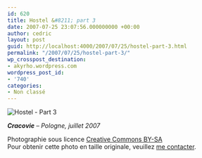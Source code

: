 ```yaml
---
id: 620
title: Hostel &#8211; part 3
date: 2007-07-25 23:07:56.000000000 +00:00
author: cedric
layout: post
guid: http://localhost:4000/2007/07/25/hostel-part-3.html
permalink: "/2007/07/25/hostel-part-3/"
wp_crosspost_destination:
- akyrho.wordpress.com
wordpress_post_id:
- '740'
categories:
- Non classé
---
```

![Hostel - Part 3](/images/2007/10/450x-03-cracovie-20070705-50.JPG)

_**Cracovie** &#8211; Pologne, juillet 2007_

Photographie sous licence [Creative Commons BY-SA](http://creativecommons.org/licenses/by-sa/2.0/be/deed.fr)  
Pour obtenir cette photo en taille originale, veuillez [me contacter](http://www.parenthese.be/contact/).